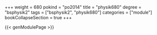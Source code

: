 +++
weight = 680
pokind = "po2014"
title = "physik680"
degree = "bsphysik2"
tags = ["bsphysik2", "physik680"]
categories = ["module"]
bookCollapseSection = true
+++

{{< genModulePage >}}
